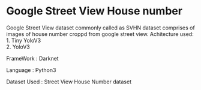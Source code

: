 # Google Street View House number 
Google Street View dataset commonly called as SVHN dataset comprises of images of house number croppd from google street view. </n>
Achitecture used:                                                                                                                                                   
                  1. Tiny YoloV3                                                                                                                                                       
                  2. YoloV3 </n>
                  
                  
FrameWork : Darknet

Language : Python3
                  
Dataset Used :
              Street View House Number dataset
